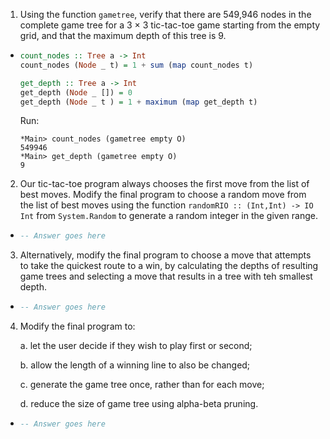 1. Using the function `gametree`, verify that there are 549,946 nodes in the complete game tree for a 3 × 3 tic-tac-toe game starting from the empty grid, and that the maximum depth of this tree is 9.

  * ```haskell
    count_nodes :: Tree a -> Int
    count_nodes (Node _ t) = 1 + sum (map count_nodes t)

    get_depth :: Tree a -> Int
    get_depth (Node _ []) = 0
    get_depth (Node _ t ) = 1 + maximum (map get_depth t)
    ```
    
    Run:

    ```
    *Main> count_nodes (gametree empty O)
    549946
    *Main> get_depth (gametree empty O)
    9
    ```

2. Our tic-tac-toe program always chooses the first move from the list of best moves. Modify the final program to choose a random move from the list of best moves using the function `randomRIO :: (Int,Int) -> IO Int` from `System.Random` to generate a random integer in the given range.

  * ```haskell
    -- Answer goes here
    ```

3. Alternatively, modify the final program to choose a move that attempts to take the quickest route to a win, by calculating the depths of resulting game trees and selecting a move that results in a tree with teh smallest depth.

  * ```haskell
    -- Answer goes here
    ```

4. Modify the final program to:

    a. let the user decide if they wish to play first or second;

    b. allow the length of a winning line to also be changed;

    c. generate the game tree once, rather than for each move;

    d. reduce the size of game tree using alpha-beta pruning.

  * ```haskell
    -- Answer goes here
    ```

